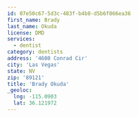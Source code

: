 ```yaml
---
id: 07e50c67-5d3c-483f-b4b8-d5b6f066ea36
first_name: Brady
last_name: Okuda
license: DMD
services:
  - dentist
category: dentists
address: '4608 Conrad Cir'
city: 'Las Vegas'
state: NV
zip: '89121'
title: 'Brady Okuda'
_geoloc:
  lng: -115.0903
  lat: 36.121972
---
```

